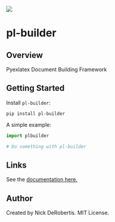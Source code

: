 
[![](https://codecov.io/gh/nickderobertis/pl-builder/branch/master/graph/badge.svg)](https://codecov.io/gh/nickderobertis/pl-builder)

#  pl-builder

## Overview

Pyexlatex Document Building Framework

## Getting Started

Install `pl-builder`:

```
pip install pl-builder
```

A simple example:

```python
import plbuilder

# Do something with pl-builder
```

## Links

See the
[documentation here.](
https://nickderobertis.github.io/pl-builder/
)

## Author

Created by Nick DeRobertis. MIT License.